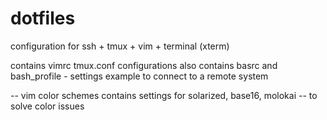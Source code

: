 # dotfiles
configuration  for 
ssh + tmux + vim + terminal (xterm)

contains vimrc tmux.conf configurations
also contains basrc and bash_profile - settings example to connect to a remote system 


-- vim color schemes contains settings for solarized, base16, molokai 
-- to solve color issues 
